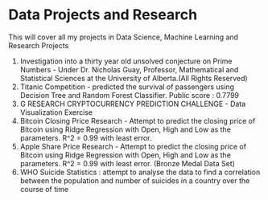# Data Projects and Research
This will cover all my projects in Data Science, Machine Learning and Research Projects
1. Investigation into a thirty year old unsolved conjecture on Prime Numbers - Under Dr. Nicholas Guay, Professor, Mathematical and Statistical Sciences at the University of Alberta.(All Rights Reserved)
2. Titanic Competition - predicted the survival of passengers using Decision Tree and Random Forest Classifier. Public score : 0.7799
3. G RESEARCH CRYPTOCURRENCY PREDICTION CHALLENGE - Data Visualization Exercise
4. Bitcoin Closing Price Research - Attempt to predict the closing price of Bitcoin using Ridge Regression with Open, High and Low as the parameters. R^2 = 0.99 with least error. 
5. Apple Share Price Research - Attempt to predict the closing price of Bitcoin using Ridge Regression with Open, High and Low as the parameters. R^2 = 0.99 with least error. (Bronze Medal Data Set)
6. WHO Suicide Statistics : attempt to analyse the data to find a correlation between the population and number of suicides in a country over the course of time
